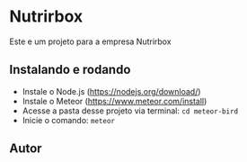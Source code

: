 # Nutrirbox

Este e um projeto para a empresa Nutrirbox

## Instalando e rodando

* Instale o Node.js (https://nodejs.org/download/)
* Instale o Meteor (https://www.meteor.com/install)
* Acesse a pasta desse projeto via terminal: `cd meteor-bird`
* Inicie o comando: `meteor`

## Autor
